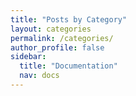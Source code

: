 ```yaml
---
title: "Posts by Category"
layout: categories
permalink: /categories/
author_profile: false
sidebar:
  title: "Documentation"
  nav: docs
---
```

